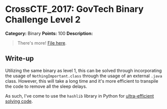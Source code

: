 # CrossCTF_2017: GovTech Binary Challenge Level 2

**Category:** Binary
**Points:** 100
**Description:**

>There's more!
[File here](../govtech-binary-challenge-level-1_75/dist.zip).

## Write-up
Utilizing the same binary as level 1, this can be solved through incorporating the usage of `NothingImportant.class` through the usage of an external `.java` class. However, this will take a long time and it's more efficient to transpile the code to remove all the sleep delays.

As such, I've come to use the `hashlib` library in Python for [ultra-efficient solving code](solve.py).
